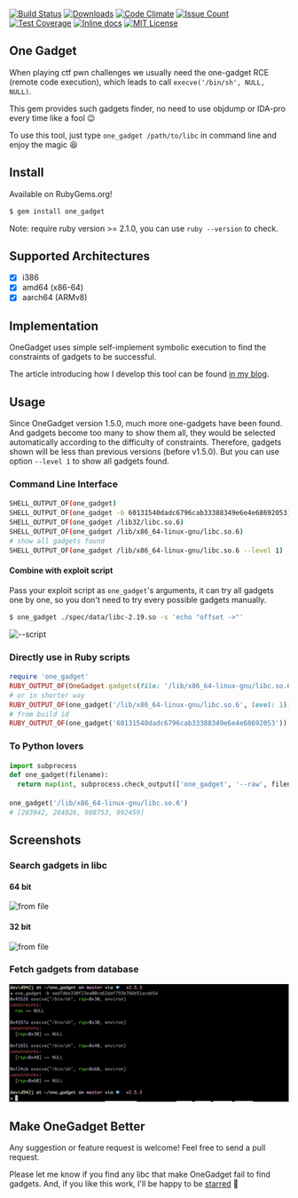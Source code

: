[![Build Status](https://travis-ci.org/david942j/one_gadget.svg?branch=master)](https://travis-ci.org/david942j/one_gadget)
[![Downloads](http://ruby-gem-downloads-badge.herokuapp.com/one_gadget?type=total&color=orange)](https://rubygems.org/gems/one_gadget)
[![Code Climate](https://codeclimate.com/github/david942j/one_gadget/badges/gpa.svg)](https://codeclimate.com/github/david942j/one_gadget)
[![Issue Count](https://codeclimate.com/github/david942j/one_gadget/badges/issue_count.svg)](https://codeclimate.com/github/david942j/one_gadget)
[![Test Coverage](https://codeclimate.com/github/david942j/one_gadget/badges/coverage.svg)](https://codeclimate.com/github/david942j/one_gadget/coverage)
[![Inline docs](https://inch-ci.org/github/david942j/one_gadget.svg?branch=master)](https://inch-ci.org/github/david942j/one_gadget)
[![MIT License](https://img.shields.io/badge/license-MIT-blue.svg)](http://choosealicense.com/licenses/mit/)

## One Gadget

When playing ctf pwn challenges we usually need the one-gadget RCE (remote code execution),
which leads to call `execve('/bin/sh', NULL, NULL)`.

This gem provides such gadgets finder, no need to use objdump or IDA-pro every time like a fool :wink:

To use this tool, just type `one_gadget /path/to/libc` in command line and enjoy the magic :laughing:

## Install

Available on RubyGems.org!
```bash
$ gem install one_gadget
```

Note: require ruby version >= 2.1.0, you can use `ruby --version` to check.

## Supported Architectures

- [x] i386
- [x] amd64 (x86-64)
- [x] aarch64 (ARMv8)

## Implementation

OneGadget uses simple self-implement symbolic execution to find the constraints of gadgets to be successful.

The article introducing how I develop this tool can be found [in my blog](https://david942j.blogspot.com/2017/02/project-one-gadget-in-glibc.html).

## Usage

Since OneGadget version 1.5.0,
much more one-gadgets have been found.
And gadgets become too many to show them all,
they would be selected automatically according to the difficulty of constraints.
Therefore, gadgets shown will be less than previous versions (before v1.5.0).
But you can use option `--level 1` to show all gadgets found.

### Command Line Interface

```bash
SHELL_OUTPUT_OF(one_gadget)
SHELL_OUTPUT_OF(one_gadget -b 60131540dadc6796cab33388349e6e4e68692053)
SHELL_OUTPUT_OF(one_gadget /lib32/libc.so.6)
SHELL_OUTPUT_OF(one_gadget /lib/x86_64-linux-gnu/libc.so.6)
# show all gadgets found
SHELL_OUTPUT_OF(one_gadget /lib/x86_64-linux-gnu/libc.so.6 --level 1)
```

#### Combine with exploit script
Pass your exploit script as `one_gadget`'s arguments, it can
try all gadgets one by one, so you don't need to try every possible gadgets manually.

```bash
$ one_gadget ./spec/data/libc-2.19.so -s 'echo "offset ->"'
```

![--script](https://github.com/david942j/one_gadget/blob/master/examples/script.png?raw=true)

### Directly use in Ruby scripts
```ruby
require 'one_gadget'
RUBY_OUTPUT_OF(OneGadget.gadgets(file: '/lib/x86_64-linux-gnu/libc.so.6'))
# or in shorter way
RUBY_OUTPUT_OF(one_gadget('/lib/x86_64-linux-gnu/libc.so.6', level: 1))
# from build id
RUBY_OUTPUT_OF(one_gadget('60131540dadc6796cab33388349e6e4e68692053'))
```

### To Python lovers
```python
import subprocess
def one_gadget(filename):
  return map(int, subprocess.check_output(['one_gadget', '--raw', filename]).split(' '))

one_gadget('/lib/x86_64-linux-gnu/libc.so.6')
# [283942, 284026, 988753, 992459]
```

## Screenshots

### Search gadgets in libc

#### 64 bit
![from file](https://github.com/david942j/one_gadget/blob/master/examples/from_file.png?raw=true)

#### 32 bit
![from file](https://github.com/david942j/one_gadget/blob/master/examples/from_file_32bit.png?raw=true)

### Fetch gadgets from database
![build id](https://github.com/david942j/one_gadget/blob/master/examples/from_build_id.png?raw=true)

## Make OneGadget Better
Any suggestion or feature request is welcome! Feel free to send a pull request.

Please let me know if you find any libc that make OneGadget fail to find gadgets.
And, if you like this work, I'll be happy to be [starred](https://github.com/david942j/one_gadget/stargazers) :grimacing:
